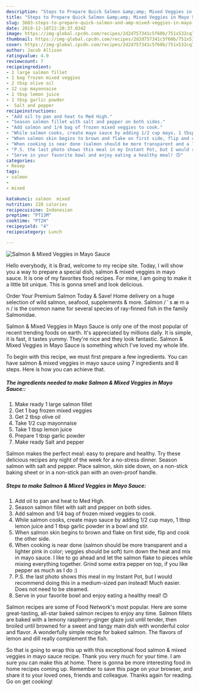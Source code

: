 ```yaml
---
description: "Steps to Prepare Quick Salmon &amp;amp; Mixed Veggies in Mayo Sauce"
title: "Steps to Prepare Quick Salmon &amp;amp; Mixed Veggies in Mayo Sauce"
slug: 3603-steps-to-prepare-quick-salmon-and-amp-mixed-veggies-in-mayo-sauce
date: 2019-12-18T22:28:37.034Z
image: https://img-global.cpcdn.com/recipes/2d2d757341c5f60b/751x532cq70/salmon-mixed-veggies-in-mayo-sauce-recipe-main-photo.jpg
thumbnail: https://img-global.cpcdn.com/recipes/2d2d757341c5f60b/751x532cq70/salmon-mixed-veggies-in-mayo-sauce-recipe-main-photo.jpg
cover: https://img-global.cpcdn.com/recipes/2d2d757341c5f60b/751x532cq70/salmon-mixed-veggies-in-mayo-sauce-recipe-main-photo.jpg
author: Jacob Allison
ratingvalue: 4.9
reviewcount: 7
recipeingredient:
- 1 large salmon fillet
- 1 bag frozen mixed veggies
- 2 tbsp olive oil
- 12 cup mayonnaise
- 1 tbsp lemon juice
- 1 tbsp garlic powder
-  Salt and pepper
recipeinstructions:
- "Add oil to pan and heat to Med High."
- "Season salmon fillet with salt and pepper on both sides."
- "Add salmon and 1/4 bag of frozen mixed veggies to cook."
- "While salmon cooks, create mayo sauce by adding 1/2 cup mayo, 1 tbsp lemon juice and 1 tbsp garlic powder in a bowl and stir."
- "When salmon skin begins to brown and flake on first side, flip and cook the other side."
- "When cooking is near done (salmon should be more transparent and a lighter pink in color; veggies should be soft) turn down the heat and mix in mayo sauce. I like to go ahead and let the salmon flake to pieces while mixing everything together. Grind some extra pepper on top, if you like pepper as much as I do :)"
- "P.S. the last photo shows this meal in my Instant Pot, but I would recommend doing this in a medium-sized pan instead! Much easier. Does not need to be steamed."
- "Serve in your favorite bowl and enjoy eating a healthy meal! 🙃"
categories:
- Resep
tags:
- salmon
- 
- mixed

katakunci: salmon  mixed
nutrition: 228 calories
recipecuisine: Indonesian
preptime: "PT13M"
cooktime: "PT2H"
recipeyield: "4"
recipecategory: Lunch

---
```



![Salmon &amp; Mixed Veggies in Mayo Sauce](https://img-global.cpcdn.com/recipes/2d2d757341c5f60b/751x532cq70/salmon-mixed-veggies-in-mayo-sauce-recipe-main-photo.jpg)

Hello everybody, it is Brad, welcome to my recipe site. Today, I will show you a way to prepare a special dish, salmon &amp; mixed veggies in mayo sauce. It is one of my favorites food recipes. For mine, I am going to make it a little bit unique. This is gonna smell and look delicious.

Order Your Premium Salmon Today &amp; Save! Home delivery on a huge selection of wild salmon, seafood, supplements &amp; more. Salmon / ˈ s æ m ə n / is the common name for several species of ray-finned fish in the family Salmonidae.

Salmon &amp; Mixed Veggies in Mayo Sauce is only one of the most popular of recent trending foods on earth. It's appreciated by millions daily. It is simple, it is fast, it tastes yummy. They're nice and they look fantastic. Salmon &amp; Mixed Veggies in Mayo Sauce is something which I've loved my whole life.


To begin with this recipe, we must first prepare a few ingredients. You can have salmon &amp; mixed veggies in mayo sauce using 7 ingredients and 8 steps. Here is how you can achieve that.

##### The ingredients needed to make Salmon &amp; Mixed Veggies in Mayo Sauce::

1. Make ready 1 large salmon fillet
1. Get 1 bag frozen mixed veggies
1. Get 2 tbsp olive oil
1. Take 1/2 cup mayonnaise
1. Take 1 tbsp lemon juice
1. Prepare 1 tbsp garlic powder
1. Make ready  Salt and pepper


Salmon makes the perfect meal: easy to prepare and healthy. Try these delicious recipes any night of the week for a no-stress dinner. Season salmon with salt and pepper. Place salmon, skin side down, on a non-stick baking sheet or in a non-stick pan with an oven-proof handle. 

##### Steps to make Salmon &amp; Mixed Veggies in Mayo Sauce:

1. Add oil to pan and heat to Med High.
1. Season salmon fillet with salt and pepper on both sides.
1. Add salmon and 1/4 bag of frozen mixed veggies to cook.
1. While salmon cooks, create mayo sauce by adding 1/2 cup mayo, 1 tbsp lemon juice and 1 tbsp garlic powder in a bowl and stir.
1. When salmon skin begins to brown and flake on first side, flip and cook the other side.
1. When cooking is near done (salmon should be more transparent and a lighter pink in color; veggies should be soft) turn down the heat and mix in mayo sauce. I like to go ahead and let the salmon flake to pieces while mixing everything together. Grind some extra pepper on top, if you like pepper as much as I do :)
1. P.S. the last photo shows this meal in my Instant Pot, but I would recommend doing this in a medium-sized pan instead! Much easier. Does not need to be steamed.
1. Serve in your favorite bowl and enjoy eating a healthy meal! 🙃


Salmon recipes are some of Food Network&#39;s most popular. Here are some great-tasting, all-star baked salmon recipes to enjoy any time. Salmon fillets are baked with a lemony raspberry-ginger glaze just until tender, then broiled until browned for a sweet and tangy main dish with wonderful color and flavor. A wonderfully simple recipe for baked salmon. The flavors of lemon and dill really complement the fish. 

So that is going to wrap this up with this exceptional food salmon &amp; mixed veggies in mayo sauce recipe. Thank you very much for your time. I am sure you can make this at home. There is gonna be more interesting food in home recipes coming up. Remember to save this page on your browser, and share it to your loved ones, friends and colleague. Thanks again for reading. Go on get cooking!
